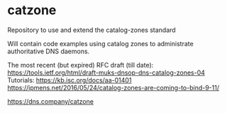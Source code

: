 # catzone
Repository to use and extend the catalog-zones standard

Will contain code examples using catalog zones to administrate authoritative DNS daemons.

The most recent (but expired) RFC draft (till date):
  https://tools.ietf.org/html/draft-muks-dnsop-dns-catalog-zones-04
Tutorials:
  https://kb.isc.org/docs/aa-01401
  https://jpmens.net/2016/05/24/catalog-zones-are-coming-to-bind-9-11/
  
https://dns.company/catzone
